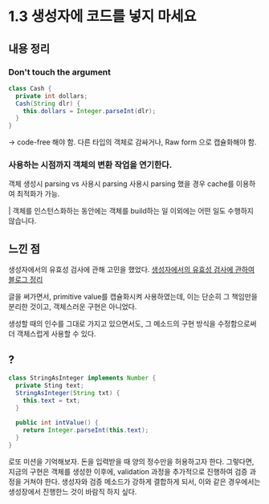 # 1.3 생성자에 코드를 넣지 마세요
## 내용 정리
### Don't touch the argument
```java
class Cash {
  private int dollars;
  Cash(String dlr) {
    this.dollars = Integer.parseInt(dlr);
  }
}
```
-> code-free 해야 함. 다른 타입의 객체로 감싸거나, Raw form 으로 캡슐화해야 함.
### 사용하는 시점까지 객체의 변환 작업을 연기한다.
객체 생성시 parsing vs 사용시 parsing
사용시 parsing 했을 경우 cache를 이용하여 최적화가 가능.

| 객체를 인스턴스화하는 동안에는 객체를 build하는 일 이외에는 어떤 일도 수행하지 않습니다.

## 느낀 점
생성자에서의 유효성 검사에 관해 고민을 했었다. [생성자에서의 유효성 검사에 관하여 블로그 정리](https://velog.io/@wannte/%EA%B0%9D%EC%B2%B4-%EC%83%9D%EC%84%B1%EC%8B%9C-%EC%9C%A0%ED%9A%A8%EC%84%B1-%EA%B2%80%EC%82%AC%EC%97%90-%EA%B4%80%ED%95%98%EC%97%AC)

글을 써가면서, primitive value를 캡슐화시켜 사용하였는데, 이는 단순히 그 책임만을 분리한 것이고, 객체스러운 구현은 아니었다.

생성할 때의 인수를 그대로 가지고 있으면서도, 그 메소드의 구현 방식을 수정함으로써 더 객체스럽게 사용할 수 있다.


## ?
```java
class StringAsInteger implements Number {
  private Sting text;
  StringAsInteger(String txt) {
    this.text = txt;
  }
  
  public int intValue() {
    return Integer.parseInt(this.text);
  }
}
```
로또 미션을 기억해보자. 돈을 입력받을 때 양의 정수만을 허용하고자 한다.
그렇다면, 지금의 구현은 객체를 생성한 이후에, validation 과정을 추가적으로 진행하여 검증 과정을 거쳐야 한다.
생성자와 검증 메소드가 강하게 결합하게 되서, 이와 같은 경우에서는 생성장에서 진행한느 것이 바람직 하지 싶다.
